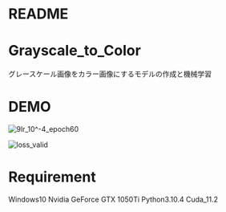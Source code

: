 # README

# Grayscale_to_Color
 
グレースケール画像をカラー画像にするモデルの作成と機械学習
 
# DEMO
 
![9lr_10^-4_epoch60](https://github.com/5u6a4/BWtoRGB/assets/89184199/e1e99b8f-0568-48e6-ab3f-2eccc9cee84a)

![loss_valid](https://github.com/5u6a4/BWtoRGB/assets/89184199/f5d859ca-7574-4cc6-bd95-f8d915c5599e)
 
# Requirement
 
Windows10
Nvidia GeForce GTX 1050Ti 
Python3.10.4
Cuda_11.2

